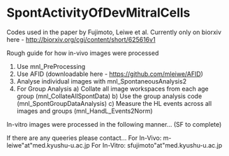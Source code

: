 # SpontActivityOfDevMitralCells
Codes used in the paper by Fujimoto, Leiwe et al. Currently only on biorxiv here - http://biorxiv.org/cgi/content/short/625616v1

Rough guide for how in-vivo images were processed
1) Use mnl_PreProcessing 
2) Use AFID (downloadable here - https://github.com/mleiwe/AFID)
3) Analyse individual images with mnl_SpontaneousAnalysis2
4) For Group Analysis
  a) Collate all image workspaces from each age group (mnl_CollateAllSpontData)
  b) Use the group analysis code (mnl_SpontGroupDataAnalysis)
  c) Measure the HL events across all images and groups (mnl_HandL_Events2Norm)
 
In-vitro images were processed in the following manner... (SF to complete)



If there are any queeries please contact...
For In-Vivo: m-leiwe"at"med.kyushu-u.ac.jp
For In-Vitro: sfujimoto"at"med.kyushu-u.ac.jp
